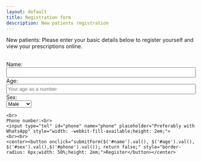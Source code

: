 ```yaml
---
layout: default
title: Registration form
description: New patients registration
---
```



<script src="https://ajax.googleapis.com/ajax/libs/jquery/3.3.1/jquery.min.js"></script>
<script>
	function submitForm(name, age, sex, phone) {
	 if (name == '') return;
	$("#form").html("Registering your details. Please wait..");
	var url = "https://script.google.com/macros/s/AKfycbyDnN7ng8BndtpfX-Rl30FqWFsvmHbEh-L1xWwA2o6Bclt7EI8oHIRmOYnEQHjkPj0G/exec?name="+name+"&age="+age+"&sex="+sex+"&phone="+phone ;
	$.get(url, function( e ) {
	$("#form").html("<p>You can view your prescriptions from now at- <a href='"+ e +"'>"+e+"</a></p><p>Click <a href=\"upi://pay?pa=drsamuel@upi&amp;pn=CHERUKURI SAMUEL MANOJ&amp;am=300\">this link</a> from a mobile device to complete payment.</p>");
	});
	}
</script>
<form id="form">
	<p>New patients: Please enter your basic details below to register yourself and view your prescriptions online.</p>
	<br>
	Name:<br>
	<input type="text" id="name" name="name" style="width: -webkit-fill-available;height: 2em;">
	<br>
	Age:<br>
	<input type="number" id="age" name="age" placeholder="Your age as a number" style="width: -webkit-fill-available;height: 2em;" required>
	<br>
	Sex:<br>
    <select id="sex" name="sex" style="display: block;">
        <option value="M" selected>Male</option>
        <option value="F">Female</option>
        <option value="Other">Other</option>
    </select>
		
	<br>
	Phone number:<br>
	<input type="tel" id="phone" name="phone" placeholder="Preferably with WhatsApp" style="width: -webkit-fill-available;height: 2em;">
	<br><br>
	<center><button onclick="submitForm($('#name').val(), $('#age').val(), $('#sex').val(),$('#phone').val()); return false;" style="border-radius: 6px;width: 50%;height: 2em;">Register</button></center>
</form>
